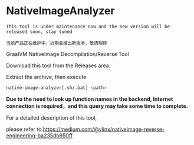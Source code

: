 # NativeImageAnalyzer

`This tool is under maintenance now and the new version will be released soon, stay tuned`

`当前产品正在维护中，近期会推出新版本，敬请期待`

GraalVM NativeImage Decompilation/Reverse Tool

Download this tool from the Releases area.

Extract the archive, then execute

```bash
native-image-analyzer[.sh/.bat] <path>
```

**Due to the need to look up function names in the backend, Internet connection is required，and this query may take some time to complete.**


For a detailed description of this tool, 

please refer to https://medium.com/@vlinx/nativeimage-reverse-engineering-ba235db950ff
